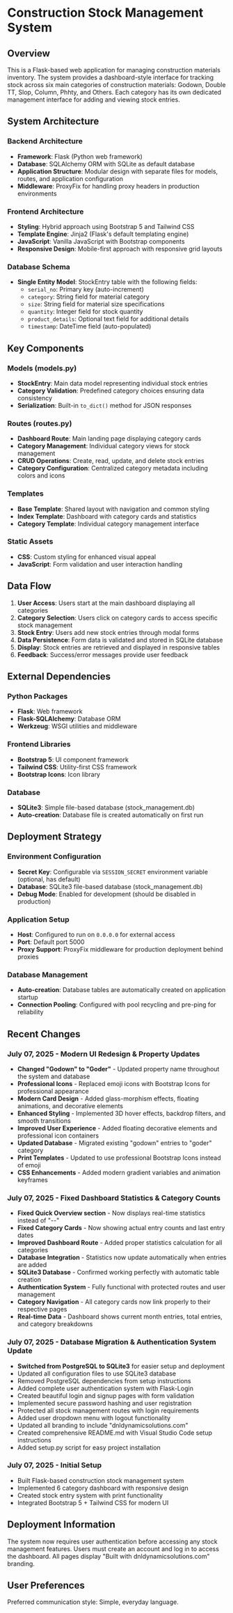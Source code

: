 # Construction Stock Management System

## Overview

This is a Flask-based web application for managing construction materials inventory. The system provides a dashboard-style interface for tracking stock across six main categories of construction materials: Godown, Double TT, Slop, Column, Phhty, and Others. Each category has its own dedicated management interface for adding and viewing stock entries.

## System Architecture

### Backend Architecture
- **Framework**: Flask (Python web framework)
- **Database**: SQLAlchemy ORM with SQLite as default database
- **Application Structure**: Modular design with separate files for models, routes, and application configuration
- **Middleware**: ProxyFix for handling proxy headers in production environments

### Frontend Architecture
- **Styling**: Hybrid approach using Bootstrap 5 and Tailwind CSS
- **Template Engine**: Jinja2 (Flask's default templating engine)
- **JavaScript**: Vanilla JavaScript with Bootstrap components
- **Responsive Design**: Mobile-first approach with responsive grid layouts

### Database Schema
- **Single Entity Model**: StockEntry table with the following fields:
  - `serial_no`: Primary key (auto-increment)
  - `category`: String field for material category
  - `size`: String field for material size specifications
  - `quantity`: Integer field for stock quantity
  - `product_details`: Optional text field for additional details
  - `timestamp`: DateTime field (auto-populated)

## Key Components

### Models (models.py)
- **StockEntry**: Main data model representing individual stock entries
- **Category Validation**: Predefined category choices ensuring data consistency
- **Serialization**: Built-in `to_dict()` method for JSON responses

### Routes (routes.py)
- **Dashboard Route**: Main landing page displaying category cards
- **Category Management**: Individual category views for stock management
- **CRUD Operations**: Create, read, update, and delete stock entries
- **Category Configuration**: Centralized category metadata including colors and icons

### Templates
- **Base Template**: Shared layout with navigation and common styling
- **Index Template**: Dashboard with category cards and statistics
- **Category Template**: Individual category management interface

### Static Assets
- **CSS**: Custom styling for enhanced visual appeal
- **JavaScript**: Form validation and user interaction handling

## Data Flow

1. **User Access**: Users start at the main dashboard displaying all categories
2. **Category Selection**: Users click on category cards to access specific stock management
3. **Stock Entry**: Users add new stock entries through modal forms
4. **Data Persistence**: Form data is validated and stored in SQLite database
5. **Display**: Stock entries are retrieved and displayed in responsive tables
6. **Feedback**: Success/error messages provide user feedback

## External Dependencies

### Python Packages
- **Flask**: Web framework
- **Flask-SQLAlchemy**: Database ORM
- **Werkzeug**: WSGI utilities and middleware

### Frontend Libraries
- **Bootstrap 5**: UI component framework
- **Tailwind CSS**: Utility-first CSS framework
- **Bootstrap Icons**: Icon library

### Database
- **SQLite3**: Simple file-based database (stock_management.db)
- **Auto-creation**: Database file is created automatically on first run

## Deployment Strategy

### Environment Configuration
- **Secret Key**: Configurable via `SESSION_SECRET` environment variable (optional, has default)
- **Database**: SQLite3 file-based database (stock_management.db)
- **Debug Mode**: Enabled for development (should be disabled in production)

### Application Setup
- **Host**: Configured to run on `0.0.0.0` for external access
- **Port**: Default port 5000
- **Proxy Support**: ProxyFix middleware for production deployment behind proxies

### Database Management
- **Auto-creation**: Database tables are automatically created on application startup
- **Connection Pooling**: Configured with pool recycling and pre-ping for reliability

## Recent Changes

### July 07, 2025 - Modern UI Redesign & Property Updates
- **Changed "Godown" to "Goder"** - Updated property name throughout the system and database
- **Professional Icons** - Replaced emoji icons with Bootstrap Icons for professional appearance
- **Modern Card Design** - Added glass-morphism effects, floating animations, and decorative elements
- **Enhanced Styling** - Implemented 3D hover effects, backdrop filters, and smooth transitions
- **Improved User Experience** - Added floating decorative elements and professional icon containers
- **Updated Database** - Migrated existing "godown" entries to "goder" category
- **Print Templates** - Updated to use professional Bootstrap Icons instead of emoji
- **CSS Enhancements** - Added modern gradient variables and animation keyframes

### July 07, 2025 - Fixed Dashboard Statistics & Category Counts
- **Fixed Quick Overview section** - Now displays real-time statistics instead of "--"
- **Fixed Category Cards** - Now showing actual entry counts and last entry dates
- **Improved Dashboard Route** - Added proper statistics calculation for all categories
- **Database Integration** - Statistics now update automatically when entries are added
- **SQLite3 Database** - Confirmed working perfectly with automatic table creation
- **Authentication System** - Fully functional with protected routes and user management
- **Category Navigation** - All category cards now link properly to their respective pages
- **Real-time Data** - Dashboard shows current month entries, total entries, and category breakdowns

### July 07, 2025 - Database Migration & Authentication System Update
- **Switched from PostgreSQL to SQLite3** for easier setup and deployment
- Updated all configuration files to use SQLite3 database
- Removed PostgreSQL dependencies from setup instructions
- Added complete user authentication system with Flask-Login
- Created beautiful login and signup pages with form validation
- Implemented secure password hashing and user registration
- Protected all stock management routes with login requirements
- Added user dropdown menu with logout functionality
- Updated all branding to include "dnldynamicsolutions.com"
- Created comprehensive README.md with Visual Studio Code setup instructions
- Added setup.py script for easy project installation

### July 07, 2025 - Initial Setup
- Built Flask-based construction stock management system
- Implemented 6 category dashboard with responsive design
- Created stock entry system with print functionality
- Integrated Bootstrap 5 + Tailwind CSS for modern UI

## Deployment Information

The system now requires user authentication before accessing any stock management features. Users must create an account and log in to access the dashboard. All pages display "Built with dnldynamicsolutions.com" branding.

## User Preferences

Preferred communication style: Simple, everyday language.